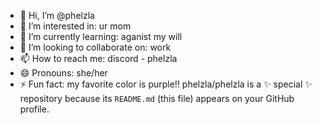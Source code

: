 - 👋 Hi, I’m @phelzla
- 👀 I’m interested in: ur mom
- 🌱 I’m currently learning: aganist my will
- 💞️ I’m looking to collaborate on: work
- 📫 How to reach me: discord - phelzla
- 😄 Pronouns: she/her
- ⚡ Fun fact: my favorite color is purple!!
phelzla/phelzla is a ✨ special ✨ repository because its `README.md` (this file) appears on your GitHub profile.

